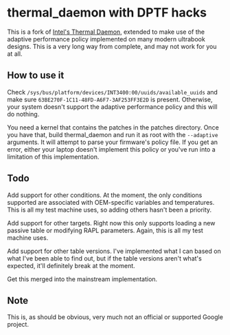 thermal_daemon with DPTF hacks
==============================

This is a fork of [Intel's Thermal Daemon](https://github.com/intel/thermal_daemon), extended to make use of the adaptive performance policy implemented on many modern ultrabook designs. This is a very long way from complete, and may not work for you at all.

How to use it
-------------

Check ``/sys/bus/platform/devices/INT3400:00/uuids/available_uuids`` and make sure ``63BE270F-1C11-48FD-A6F7-3AF253FF3E2D`` is present. Otherwise, your system doesn't support the adaptive performance policy and this will do nothing.

You need a kernel that contains the patches in the patches directory. Once you have that, build thermal_daemon and run it as root with the ``--adaptive`` arguments. It will attempt to parse your firmware's policy file. If you get an error, either your laptop doesn't implement this policy or you've run into a limitation of this implementation.

Todo
----

Add support for other conditions. At the moment, the only conditions supported are associated with OEM-specific variables and temperatures. This is all my test machine uses, so adding others hasn't been a priority.

Add support for other targets. Right now this only supports loading a new passive table or modifying RAPL parameters. Again, this is all my test machine uses.

Add support for other table versions. I've implemented what I can based on what I've been able to find out, but if the table versions aren't what's expected, it'll definitely break at the moment.

Get this merged into the mainstream implementation.

Note
----

This is, as should be obvious, very much not an official or supported Google project.